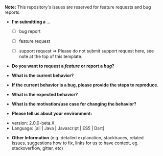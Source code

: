 **Note:** This repository's issues are reserved for feature requests and bug reports.

* **I'm submitting a** ...
  - [ ] bug report
  - [ ] feature request
  - [ ] support request => Please do not submit support request here, see note at the top of this template.


* **Do you want to request a *feature* or report a *bug*?**



* **What is the current behavior?**



* **If the current behavior is a bug, please provide the steps to reproduce.**



* **What is the expected behavior?**



* **What is the motivation/use case for changing the behavior?**



* **Please tell us about your environment:**

- version: 2.0.0-beta.X
- Language: [all | Java | Javascript | ES5 | Dart]



* **Other Information** (e.g. detailed explanation, stacktraces, related issues, suggestions how to fix, links for us to have context, eg. stackoverflow, gitter, etc)
